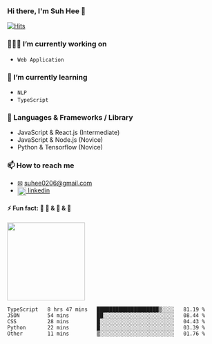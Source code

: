 ### Hi there, I'm Suh Hee 👋

<!--
**0hee0/0hee0** is a ✨ _special_ ✨ repository because its `README.md` (this file) appears on your GitHub profile.

Here are some ideas to get you started:

- 🔭 I’m currently working on ...
- 🌱 I’m currently learning ...
- 👯 I’m looking to collaborate on ...
- 🤔 I’m looking for help with ...
- 💬 Ask me about ...
- 📫 How to reach me: ...
- 😄 Pronouns: ...
- ⚡ Fun fact: ...
-->

[![Hits](https://hits.seeyoufarm.com/api/count/incr/badge.svg?url=https%3A%2F%2Fgithub.com%2F0hee0&count_bg=%239C27B0&title_bg=%23555555&icon=&icon_color=%239C27B0&title=hits&edge_flat=false)](https://hits.seeyoufarm.com)

### 👩🏻‍💻 I’m currently working on 
- `Web Application`

### 🌱 I’m currently learning 
- `NLP`
- `TypeScript`

### 🌟 Languages & Frameworks / Library
- JavaScript & React.js (Intermediate)
- JavaScript & Node.js (Novice)
- Python & Tensorflow (Novice)

### 📫 How to reach me 
- [✉](mailto:suhee0206@gmail.com) suhee0206@gmail.com
- <a href="https://linkedin.com/in/suhee0206@gmail.com" target="blank"><img align="center" src="https://cdn.jsdelivr.net/npm/simple-icons@3.0.1/icons/linkedin.svg" alt="suhee0206@gmail.com" height="20" width="20" /> linkedin</a>

#### ⚡ Fun fact: 💜 📸 & 🎾 & 🍷

<img height="180em" src="https://github-readme-stats.vercel.app/api?username=0hee0&show_icons=true&hide_border=true&&count_private=true&include_all_commits=true" />

<!--START_SECTION:waka-->
```text
TypeScript   8 hrs 47 mins   ████████████████████▒░░░░   81.19 % 
JSON         54 mins         ██░░░░░░░░░░░░░░░░░░░░░░░   08.44 % 
CSS          28 mins         █░░░░░░░░░░░░░░░░░░░░░░░░   04.43 % 
Python       22 mins         █░░░░░░░░░░░░░░░░░░░░░░░░   03.39 % 
Other        11 mins         ▒░░░░░░░░░░░░░░░░░░░░░░░░   01.76 % 
```
<!--END_SECTION:waka-->


